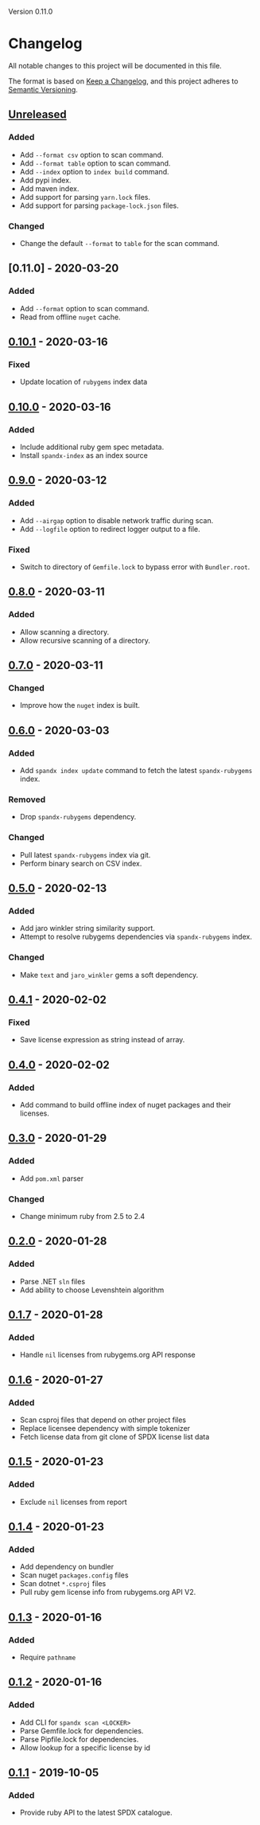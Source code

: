 Version 0.11.0

# Changelog

All notable changes to this project will be documented in this file.

The format is based on [Keep a Changelog](https://keepachangelog.com/en/1.0.0/),
and this project adheres to [Semantic Versioning](https://semver.org/spec/v2.0.0.html).

## [Unreleased]
### Added
- Add `--format csv` option to scan command.
- Add `--format table` option to scan command.
- Add `--index` option to `index build` command.
- Add pypi index.
- Add maven index.
- Add support for parsing `yarn.lock` files.
- Add support for parsing `package-lock.json` files.

### Changed
- Change the default `--format` to `table` for the scan command.

## [0.11.0] - 2020-03-20
### Added
- Add `--format` option to scan command.
- Read from offline `nuget` cache.

## [0.10.1] - 2020-03-16
### Fixed
- Update location of `rubygems` index data

## [0.10.0] - 2020-03-16
### Added
- Include additional ruby gem spec metadata.
- Install `spandx-index` as an index source

## [0.9.0] - 2020-03-12
### Added
- Add `--airgap` option to disable network traffic during scan.
- Add `--logfile` option to redirect logger output to a file.

### Fixed
- Switch to directory of `Gemfile.lock` to bypass error with `Bundler.root`.

## [0.8.0] - 2020-03-11
### Added
- Allow scanning a directory.
- Allow recursive scanning of a directory.

## [0.7.0] - 2020-03-11
### Changed
- Improve how the `nuget` index is built.

## [0.6.0] - 2020-03-03
### Added
- Add `spandx index update` command to fetch the latest `spandx-rubygems` index.

### Removed
- Drop `spandx-rubygems` dependency.

### Changed
- Pull latest `spandx-rubygems` index via git.
- Perform binary search on CSV index.

## [0.5.0] - 2020-02-13
### Added
- Add jaro winkler string similarity support.
- Attempt to resolve rubygems dependencies via `spandx-rubygems` index.

### Changed
- Make `text` and `jaro_winkler` gems a soft dependency.

## [0.4.1] - 2020-02-02
### Fixed
- Save license expression as string instead of array.

## [0.4.0] - 2020-02-02
### Added
- Add command to build offline index of nuget packages and their licenses.

## [0.3.0] - 2020-01-29
### Added
- Add `pom.xml` parser

### Changed
- Change minimum ruby from 2.5 to 2.4

## [0.2.0] - 2020-01-28
### Added
- Parse .NET `sln` files
- Add ability to choose Levenshtein algorithm

## [0.1.7] - 2020-01-28
### Added
- Handle `nil` licenses from rubygems.org API response

## [0.1.6] - 2020-01-27
### Added
- Scan csproj files that depend on other project files
- Replace licensee dependency with simple tokenizer
- Fetch license data from git clone of SPDX license list data

## [0.1.5] - 2020-01-23
### Added
- Exclude `nil` licenses from report

## [0.1.4] - 2020-01-23
### Added
- Add dependency on bundler
- Scan nuget `packages.config` files
- Scan dotnet `*.csproj` files
- Pull ruby gem license info from rubygems.org API V2.

## [0.1.3] - 2020-01-16
### Added
- Require `pathname`

## [0.1.2] - 2020-01-16
### Added
- Add CLI for `spandx scan <LOCKER>`
- Parse Gemfile.lock for dependencies.
- Parse Pipfile.lock for dependencies.
- Allow lookup for a specific license by id

## [0.1.1] - 2019-10-05
### Added
- Provide ruby API to the latest SPDX catalogue.

[Unreleased]: https://github.com/mokhan/spandx/compare/v0.10.1...HEAD
[0.10.1]: https://github.com/mokhan/spandx/compare/v0.10.0...v0.10.1
[0.10.0]: https://github.com/mokhan/spandx/compare/v0.9.0...v0.10.0
[0.9.0]: https://github.com/mokhan/spandx/compare/v0.8.0...v0.9.0
[0.8.0]: https://github.com/mokhan/spandx/compare/v0.7.0...v0.8.0
[0.7.0]: https://github.com/mokhan/spandx/compare/v0.6.0...v0.7.0
[0.6.0]: https://github.com/mokhan/spandx/compare/v0.5.0...v0.6.0
[0.5.0]: https://github.com/mokhan/spandx/compare/v0.4.1...v0.5.0
[0.4.1]: https://github.com/mokhan/spandx/compare/v0.4.0...v0.4.1
[0.4.0]: https://github.com/mokhan/spandx/compare/v0.3.0...v0.4.0
[0.3.0]: https://github.com/mokhan/spandx/compare/v0.2.0...v0.3.0
[0.2.0]: https://github.com/mokhan/spandx/compare/v0.1.7...v0.2.0
[0.1.7]: https://github.com/mokhan/spandx/compare/v0.1.6...v0.1.7
[0.1.6]: https://github.com/mokhan/spandx/compare/v0.1.5...v0.1.6
[0.1.5]: https://github.com/mokhan/spandx/compare/v0.1.4...v0.1.5
[0.1.4]: https://github.com/mokhan/spandx/compare/v0.1.3...v0.1.4
[0.1.3]: https://github.com/mokhan/spandx/compare/v0.1.2...v0.1.3
[0.1.2]: https://github.com/mokhan/spandx/compare/v0.1.1...v0.1.2
[0.1.1]: https://github.com/mokhan/spandx/compare/v0.1.0...v0.1.1
